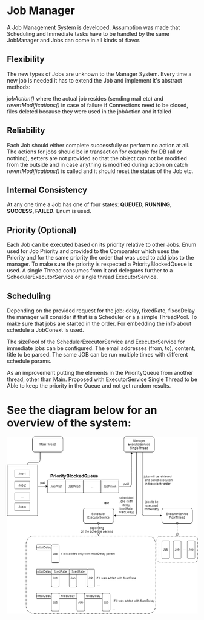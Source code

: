 # Job Manager 

A Job Management System is developed.  Assumption was made that Scheduling and Immediate tasks have to be handled by the same JobManager and Jobs can come in all kinds of flavor. 

## Flexibility
The new types of Jobs are unknown to the Manager System. 
Every time a new job is needed it has to extend the Job and implement it's abstract methods:

_jobAction()_ where the actual job resides (sending mail etc) and _revertModifications()_ in case of failure if Connections need to be closed, files deleted because they were used in the jobAction and it failed


## Reliability
Each Job should either complete successfully or perform no action at all. 
The actions for jobs should be in transaction for example for DB (all or nothing), setters are not provided so that the object can not be modified from the outside and in case anything is modified during action on catch _revertModifications()_ is called and it should reset the status of the Job etc. 
 
## Internal Consistency
At any one time a Job has one of four states: **QUEUED, RUNNING, SUCCESS, FAILED**. 
Enum is used. 

## Priority (Optional)
Each Job can be executed based on its priority relative to other Jobs. Enum used for Job Priority and provided to the Comparator which uses the Priority and for the same priority the order that was used to add jobs to the manager.
To make sure the priority is respected a PriorityBlockedQueue is used. A single Thread consumes from it and delegates further to a SchedulerExecutorService or single thread ExecutorService.

## Scheduling
Depending on the provided request for the job: delay, fixedRate, fixedDelay the manager will consider if that is a Scheduler or a a simple ThreadPool. To make sure that jobs are started in the order. For embedding the info about schedule a JobConext is used.

The sizePool of the SchedulerExecutorService and ExecutorService for immediate jobs can be configured.
The email addresses (from, to), content, title to be parsed. 
The same JOB can be run multiple times with different schedule params.

As an improvement putting the elements in the PriorityQueue from another thread, other than Main. Proposed with ExecutorService Single Thread to be Able to keep the priority in the Queue and not get random results. 

# See the diagram below for an overview of the system: 

![JobManagerSystemDiagram](/diagram.png)
